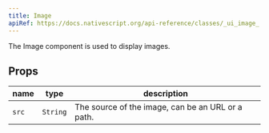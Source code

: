```yaml
---
title: Image
apiRef: https://docs.nativescript.org/api-reference/classes/_ui_image_.image
---
```


The Image component is used to display images.

## Props

| name | type | description |
|------|------|-------------|
| `src` | `String` | The source of the image, can be an URL or a path.
